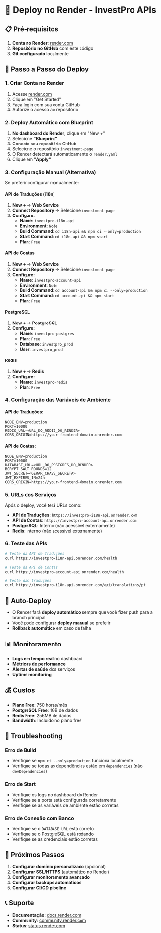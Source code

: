 # 🚀 Deploy no Render - InvestPro APIs

## 📋 Pré-requisitos

1. **Conta no Render**: [render.com](https://render.com)
2. **Repositório no GitHub** com este código
3. **Git configurado** localmente

## 🔧 Passo a Passo do Deploy

### **1. Criar Conta no Render**

1. Acesse [render.com](https://render.com)
2. Clique em "Get Started"
3. Faça login com sua conta GitHub
4. Autorize o acesso ao repositório

### **2. Deploy Automático com Blueprint**

1. **No dashboard do Render**, clique em "New +"
2. Selecione **"Blueprint"**
3. Conecte seu repositório GitHub
4. Selecione o repositório `investment-page`
5. O Render detectará automaticamente o `render.yaml`
6. Clique em **"Apply"**

### **3. Configuração Manual (Alternativa)**

Se preferir configurar manualmente:

#### **API de Traduções (i18n)**
1. **New +** → **Web Service**
2. **Connect Repository** → Selecione `investment-page`
3. **Configure:**
   - **Name**: `investpro-i18n-api`
   - **Environment**: `Node`
   - **Build Command**: `cd i18n-api && npm ci --only=production`
   - **Start Command**: `cd i18n-api && npm start`
   - **Plan**: `Free`

#### **API de Contas**
1. **New +** → **Web Service**
2. **Connect Repository** → Selecione `investment-page`
3. **Configure:**
   - **Name**: `investpro-account-api`
   - **Environment**: `Node`
   - **Build Command**: `cd account-api && npm ci --only=production`
   - **Start Command**: `cd account-api && npm start`
   - **Plan**: `Free`

#### **PostgreSQL**
1. **New +** → **PostgreSQL**
2. **Configure:**
   - **Name**: `investpro-postgres`
   - **Plan**: `Free`
   - **Database**: `investpro_prod`
   - **User**: `investpro_prod`

#### **Redis**
1. **New +** → **Redis**
2. **Configure:**
   - **Name**: `investpro-redis`
   - **Plan**: `Free`

### **4. Configuração das Variáveis de Ambiente**

#### **API de Traduções:**
```
NODE_ENV=production
PORT=10000
REDIS_URL=<URL_DO_REDIS_DO_RENDER>
CORS_ORIGIN=https://your-frontend-domain.onrender.com
```

#### **API de Contas:**
```
NODE_ENV=production
PORT=10000
DATABASE_URL=<URL_DO_POSTGRES_DO_RENDER>
BCRYPT_SALT_ROUNDS=12
JWT_SECRET=<GERAR_CHAVE_SECRETA>
JWT_EXPIRES_IN=24h
CORS_ORIGIN=https://your-frontend-domain.onrender.com
```

### **5. URLs dos Serviços**

Após o deploy, você terá URLs como:
- **API de Traduções**: `https://investpro-i18n-api.onrender.com`
- **API de Contas**: `https://investpro-account-api.onrender.com`
- **PostgreSQL**: Interno (não acessível externamente)
- **Redis**: Interno (não acessível externamente)

### **6. Teste das APIs**

```bash
# Teste da API de Traduções
curl https://investpro-i18n-api.onrender.com/health

# Teste da API de Contas
curl https://investpro-account-api.onrender.com/health

# Teste das traduções
curl https://investpro-i18n-api.onrender.com/api/translations/pt
```

## 🔄 Auto-Deploy

- O Render fará **deploy automático** sempre que você fizer push para a branch principal
- Você pode configurar **deploy manual** se preferir
- **Rollback automático** em caso de falha

## 📊 Monitoramento

- **Logs em tempo real** no dashboard
- **Métricas de performance**
- **Alertas de saúde** dos serviços
- **Uptime monitoring**

## 💰 Custos

- **Plano Free**: 750 horas/mês
- **PostgreSQL Free**: 1GB de dados
- **Redis Free**: 256MB de dados
- **Bandwidth**: Incluído no plano free

## 🚨 Troubleshooting

### **Erro de Build**
- Verifique se `npm ci --only=production` funciona localmente
- Verifique se todas as dependências estão em `dependencies` (não `devDependencies`)

### **Erro de Start**
- Verifique os logs no dashboard do Render
- Verifique se a porta está configurada corretamente
- Verifique se as variáveis de ambiente estão corretas

### **Erro de Conexão com Banco**
- Verifique se o `DATABASE_URL` está correto
- Verifique se o PostgreSQL está rodando
- Verifique se as credenciais estão corretas

## 🎯 Próximos Passos

1. **Configurar domínio personalizado** (opcional)
2. **Configurar SSL/HTTPS** (automático no Render)
3. **Configurar monitoramento avançado**
4. **Configurar backups automáticos**
5. **Configurar CI/CD pipeline**

## 📞 Suporte

- **Documentação**: [docs.render.com](https://docs.render.com)
- **Community**: [community.render.com](https://community.render.com)
- **Status**: [status.render.com](https://status.render.com)
